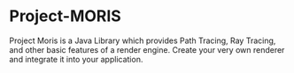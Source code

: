 # Project-MORIS
 Project Moris is a Java Library which provides Path Tracing, Ray Tracing, and other basic features of a render engine. Create your very own renderer and integrate it into your application.
